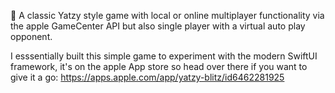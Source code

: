 🎲 A classic Yatzy style game with local or online multiplayer functionality via the apple GameCenter API but also single player with a virtual auto play opponent.

I esssentially built this simple game to experiment with the modern SwiftUI framework, it's on the apple App store so head over there if you want to give it a go: https://apps.apple.com/app/yatzy-blitz/id6462281925
